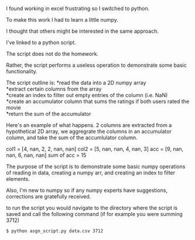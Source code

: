 I found working in excel frustrating so I switched to python. 

To make this work I had to learn a little numpy. 

I thought that others might be interested in the same approach.  

I've linked to a python script. 

The script does not do the homework. 

Rather, the script performs a useless operation to demonstrate some basic functionality.

The script outline is: 
*read the data into a 2D numpy array  
*extract certain columns from the array  
*create an index to filter out empty entries of the column (i.e. NaN)   
*create an accumulator column that sums the ratings if both users rated the movie  
*return the sum of the accumulator    

Here's an example of what happens. 2 columns are extracted from a 
hypothetical 2D array, we aggregrate the columns in an accumulator column, 
and take the sum of the accumlulator column. 

col1 = [4, nan, 2, 2, nan, nan]
col2 = [5, nan, nan, 4, nan, 3] 
acc  = [9, nan, nan, 6, nan, nan]
sum of acc = 15


The purpose of the script is to demonstrate some basic numpy operations of 
reading in data, creating a numpy arr, and creating an index to filter elements.
 
Also, I'm new to numpy so if any numpy experts have suggestions, corrections
are gratefully received. 

to run the script you would navigate to the directory where the script is saved
and call the following command (if for example you were summing 3712)

    $ python asgn_script.py data.csv 3712 

